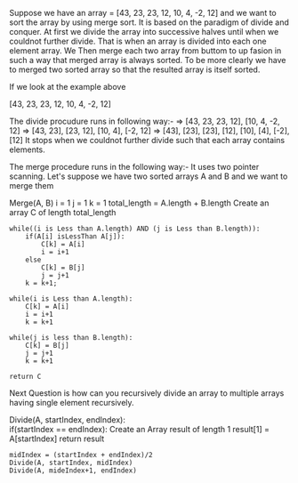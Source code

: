 Suppose we have an array = [43, 23, 23, 12, 10, 4, -2, 12]
and we want to sort the array by using merge sort. 
It is based on the paradigm of divide and conquer. 
At first we divide the array into successive halves until when we couldnot further 
divide. That is when an array is divided into each one element array. 
We Then merge each two array from buttom to up fasion in such a way that merged 
array is always sorted. To be more clearly we have to merged two sorted array so that the 
resulted array is itself sorted. 

If we look at the example above

[43, 23, 23, 12, 10, 4, -2, 12]

The divide procudure runs in following way:-
=>  [43, 23, 23, 12], [10, 4, -2, 12]
=>  [43, 23], [23, 12], [10, 4], [-2, 12]
=>  [43], [23], [23], [12], [10], [4], [-2], [12]
It stops when we couldnot further divide such that each array contains elements.


The merge procedure runs in the following way:-
It uses two pointer scanning.
Let's suppose we have two sorted arrays A and B and we want to merge them

Merge(A, B)
    i = 1
    j = 1
    k = 1
    total_length = A.length + B.length
    Create an array C of length total_length

    while((i is Less than A.length) AND (j is Less than B.length)):
        if(A[i] isLessThan A[j]):
            C[k] = A[i]
            i = i+1
        else
            C[k] = B[j]
            j = j+1
        k = k+1;
    
    while(i is Less than A.length):
        C[k] = A[i]
        i = i+1
        k = k+1

    while(j is less than B.length):
        C[k] = B[j]
        j = j+1
        k = k+1
    
    return C


Next Question is how can you recursively divide an array to multiple arrays having single element recursively.

Divide(A, startIndex, endIndex):    
    if(startIndex == endIndex):
        Create an Array result of length 1
        result[1] = A[startIndex]
        return result
    
    midIndex = (startIndex + endIndex)/2
    Divide(A, startIndex, midIndex)
    Divide(A, mideIndex+1, endIndex)
    
        